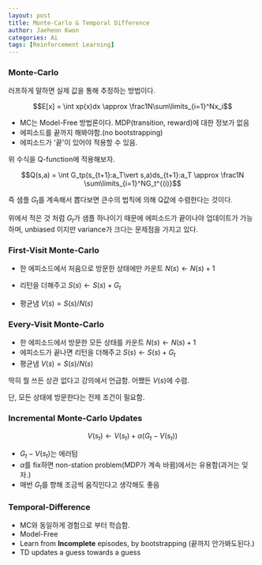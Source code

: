 ```yaml
---
layout: post
title: Monte-Carlo & Temporal Difference
author: Jaeheon Kwon
categories: Ai
tags: [Reinforcement Learning]
---
```




### Monte-Carlo

 러프하게 말하면 실제 값을 통해 추정하는 방법이다.

$$E[x] = \int xp(x)dx \approx \frac1N\sum\limits_{i=1}^Nx_i$$

- MC는 Model-Free 방법론이다. MDP(transition, reward)에 대한 정보가 없음
- 에피소드를 끝까지 해봐야함.(no bootstrapping)
- 에피소드가 '끝'이 있어야 적용할 수 있음.



위 수식을 Q-function에 적용해보자.

$$Q(s,a) = \int G_tp(s_{t+1}:a_T\vert s,a)ds_{t+1}:a_T \approx \frac1N \sum\limits_{i=1}^NG_t^{(i)}$$

즉 샘플 $G_t$를 계속해서 뽑다보면 큰수의 법칙에 의해 Q값에 수렴한다는 것이다.

위에서 적은 것 처럼 $G_t$가 샘플 하나이기 때문에 에피소드가 끝이나야 업데이트가 가능하며, unbiased 이지만 variance가 크다는 문제점을 가지고 있다.



### First-Visit Monte-Carlo

- 한 에피소드에서 처음으로 방문한 상태에만 카운트 $N(s)\leftarrow N(s)+1$

- 리턴을 더해주고 $S(s)\leftarrow S(s)+G_t$

- 평균냄 $V(s) = S(s)/N(s)$

    

### Every-Visit Monte-Carlo

- 한 에피소드에서 방문한 모든 상태를 카운트 $N(s)\leftarrow N(s)+1$
- 에피소드가 끝나면 리턴을 더해주고 $S(s)\leftarrow S(s)+G_t$
- 평균냄 $V(s) = S(s)/N(s)$



딱히 뭘 쓰든 상관 없다고 강의에서 언급함. 어쨌든 $V(s)$에 수렴.

단, 모든 상태에 방문한다는 전제 조건이 필요함.



### Incremental Monte-Carlo Updates

$$V(s_t) \leftarrow V(s_t)+\alpha(G_t-V(s_t))$$

- $G_t-V(s_t)$는 에러텀
- $\alpha$를 fix하면 non-station problem(MDP가 계속 바뀜)에서는 유용함(과거는 잊자.)
- 매번 $G_t$를 향해 조금씩 움직인다고 생각해도 좋음





### Temporal-Difference

- MC와 동일하게 경험으로 부터 학습함.
- Model-Free
- Learn from **Incomplete** episodes, by bootstrapping (끝까지 안가봐도된다.)
- TD updates a guess towards a guess